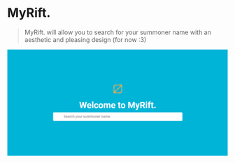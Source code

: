 # MyRift.

> MyRift. will allow you to search for your summoner name with an aesthetic and pleasing design (for now :3)

![Landing page](./screenshots/landing-page-v1.png)
